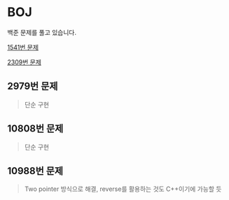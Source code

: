 # BOJ
  백준 문제를 풀고 있습니다.
  
[1541번 문제](https://velog.io/@bon0057/CC-%EB%B0%B1%EC%A4%80-1541%EB%B2%88-%EC%9E%83%EC%96%B4%EB%B2%84%EB%A6%B0-%EA%B4%84%ED%98%B8)

[2309번 문제](https://velog.io/@bon0057/CC-%EB%B0%B1%EC%A4%80-2309%EB%B2%88-%EC%9D%BC%EA%B3%B1-%EB%82%9C%EC%9F%81%EC%9D%B4)

## 2979번 문제
> 단순 구현

## 10808번 문제
> 단순 구현

## 10988번 문제
> Two pointer 방식으로 해결, reverse를 활용하는 것도 C++이기에 가능할 듯 
